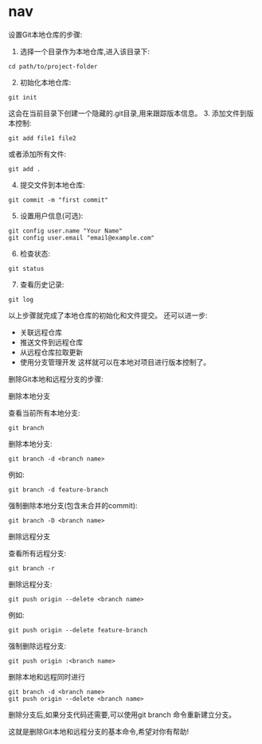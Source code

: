 # nav
 设置Git本地仓库的步骤:
1. 选择一个目录作为本地仓库,进入该目录下:
```
cd path/to/project-folder
```
2. 初始化本地仓库:
```
git init
```
这会在当前目录下创建一个隐藏的.git目录,用来跟踪版本信息。
3. 添加文件到版本控制:
```
git add file1 file2 
```
或者添加所有文件:
```
git add .
```
4. 提交文件到本地仓库: 
```
git commit -m "first commit"
```
5. 设置用户信息(可选):
```
git config user.name "Your Name"
git config user.email "email@example.com"
```
6. 检查状态:
```
git status
```
7. 查看历史记录:
``` 
git log
```
以上步骤就完成了本地仓库的初始化和文件提交。
还可以进一步:
- 关联远程仓库
- 推送文件到远程仓库
- 从远程仓库拉取更新
- 使用分支管理开发
这样就可以在本地对项目进行版本控制了。


删除Git本地和远程分支的步骤:

删除本地分支

查看当前所有本地分支:
``` 
git branch
``` 
删除本地分支:
``` 
git branch -d <branch name>
``` 
例如:
``` 
git branch -d feature-branch
``` 
强制删除本地分支(包含未合并的commit):
``` 
git branch -D <branch name>
``` 
删除远程分支

查看所有远程分支:
``` 
git branch -r
``` 
删除远程分支:
``` 
git push origin --delete <branch name> 
``` 
例如:
``` 
git push origin --delete feature-branch
``` 
强制删除远程分支:
``` 
git push origin :<branch name>
``` 
删除本地和远程同时进行
``` 
git branch -d <branch name> 
git push origin --delete <branch name>
``` 
删除分支后,如果分支代码还需要,可以使用git branch <new branch name> <branch name>命令重新建立分支。

这就是删除Git本地和远程分支的基本命令,希望对你有帮助!